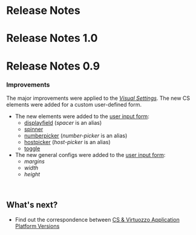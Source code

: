 # Release Notes

# Release Notes 1.0

# Release Notes 0.9

### Improvements                 

The major improvements were applied to the <a href="creating-manifest/visual-settings/" target="blank"><em>Visual Settings</em></a>. The new CS elements were added for a custom user-defined form.                       

- The new elements were added to the <a href="creating-manifest/visual-settings/" target="blank">user input form</a>:               
    - <a href="creating-manifest/visual-settings/#displayfield" target="blank">displayfield</a> (*spacer* is an alias)                   
    - <a href="creating-manifest/visual-settings/#spinner" target="blank">spinner</a>               
    - <a href="creating-manifest/visual-settings/#numberpicker" target="blank">numberpicker</a> (*number-picker* is an alias)                    
    - <a href="creating-manifest/visual-settings/#hostpicker" target="blank">hostpicker</a> (*host-picker* is an alias)                
    - <a href="creating-manifest/visual-settings/#toggle" target="blank">toggle</a>                      
- The new general configs were added to the <a href="creating-manifest/visual-settings/" target="blank">user input form</a>:                                   
    - *margins*
    - *width*
    - *height*

<br>
<h2> What's next?</h2>    

- Find out the correspondence between <a href="/virtuozzo-cs-correspondence/" target="_blank">CS & Virtuozzo Application Platform Versions</a>             